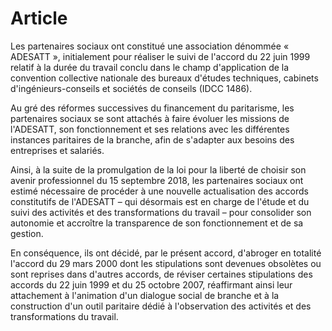 # Article

Les partenaires sociaux ont constitué une association dénommée « ADESATT », initialement pour réaliser le suivi de l'accord du 22 juin 1999 relatif à la durée du travail conclu dans le champ d'application de la convention collective nationale des bureaux d'études techniques, cabinets d'ingénieurs-conseils et sociétés de conseils (IDCC 1486).

Au gré des réformes successives du financement du paritarisme, les partenaires sociaux se sont attachés à faire évoluer les missions de l'ADESATT, son fonctionnement et ses relations avec les différentes instances paritaires de la branche, afin de s'adapter aux besoins des entreprises et salariés.

Ainsi, à la suite de la promulgation de la loi pour la liberté de choisir son avenir professionnel du 15 septembre 2018, les partenaires sociaux ont estimé nécessaire de procéder à une nouvelle actualisation des accords constitutifs de l'ADESATT – qui désormais est en charge de l'étude et du suivi des activités et des transformations du travail – pour consolider son autonomie et accroître la transparence de son fonctionnement et de sa gestion.

En conséquence, ils ont décidé, par le présent accord, d'abroger en totalité l'accord du 29 mars 2000 dont les stipulations sont devenues obsolètes ou sont reprises dans d'autres accords, de réviser certaines stipulations des accords du 22 juin 1999 et du 25 octobre 2007, réaffirmant ainsi leur attachement à l'animation d'un dialogue social de branche et à la construction d'un outil paritaire dédié à l'observation des activités et des transformations du travail.

